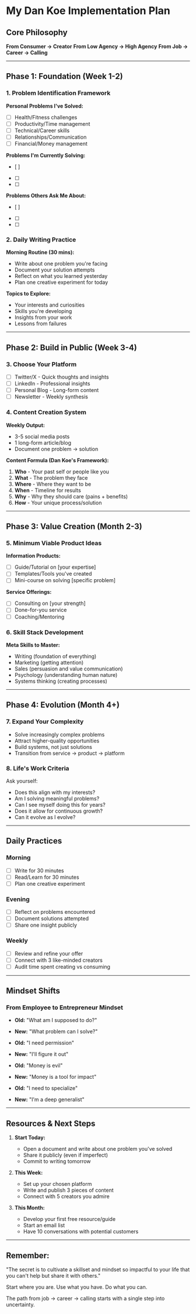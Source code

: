 # My Dan Koe Implementation Plan

## Core Philosophy
**From Consumer → Creator**
**From Low Agency → High Agency**
**From Job → Career → Calling**

---

## Phase 1: Foundation (Week 1-2)

### 1. Problem Identification Framework
**Personal Problems I've Solved:**
- [ ] Health/Fitness challenges
- [ ] Productivity/Time management
- [ ] Technical/Career skills
- [ ] Relationships/Communication
- [ ] Financial/Money management

**Problems I'm Currently Solving:**
- [ ] 
- [ ] 
- [ ] 

**Problems Others Ask Me About:**
- [ ] 
- [ ] 
- [ ] 

### 2. Daily Writing Practice
**Morning Routine (30 mins):**
- Write about one problem you're facing
- Document your solution attempts
- Reflect on what you learned yesterday
- Plan one creative experiment for today

**Topics to Explore:**
- Your interests and curiosities
- Skills you're developing
- Insights from your work
- Lessons from failures

---

## Phase 2: Build in Public (Week 3-4)

### 3. Choose Your Platform
- [ ] Twitter/X - Quick thoughts and insights
- [ ] LinkedIn - Professional insights
- [ ] Personal Blog - Long-form content
- [ ] Newsletter - Weekly synthesis

### 4. Content Creation System
**Weekly Output:**
- 3-5 social media posts
- 1 long-form article/blog
- Document one problem → solution

**Content Formula (Dan Koe's Framework):**
1. **Who** - Your past self or people like you
2. **What** - The problem they face
3. **Where** - Where they want to be
4. **When** - Timeline for results
5. **Why** - Why they should care (pains + benefits)
6. **How** - Your unique process/solution

---

## Phase 3: Value Creation (Month 2-3)

### 5. Minimum Viable Product Ideas
**Information Products:**
- [ ] Guide/Tutorial on [your expertise]
- [ ] Templates/Tools you've created
- [ ] Mini-course on solving [specific problem]

**Service Offerings:**
- [ ] Consulting on [your strength]
- [ ] Done-for-you service
- [ ] Coaching/Mentoring

### 6. Skill Stack Development
**Meta Skills to Master:**
- Writing (foundation of everything)
- Marketing (getting attention)
- Sales (persuasion and value communication)
- Psychology (understanding human nature)
- Systems thinking (creating processes)

---

## Phase 4: Evolution (Month 4+)

### 7. Expand Your Complexity
- Solve increasingly complex problems
- Attract higher-quality opportunities
- Build systems, not just solutions
- Transition from service → product → platform

### 8. Life's Work Criteria
Ask yourself:
- Does this align with my interests?
- Am I solving meaningful problems?
- Can I see myself doing this for years?
- Does it allow for continuous growth?
- Can it evolve as I evolve?

---

## Daily Practices

### Morning
- [ ] Write for 30 minutes
- [ ] Read/Learn for 30 minutes
- [ ] Plan one creative experiment

### Evening
- [ ] Reflect on problems encountered
- [ ] Document solutions attempted
- [ ] Share one insight publicly

### Weekly
- [ ] Review and refine your offer
- [ ] Connect with 3 like-minded creators
- [ ] Audit time spent creating vs consuming

---

## Mindset Shifts

### From Employee to Entrepreneur Mindset
- **Old:** "What am I supposed to do?"
- **New:** "What problem can I solve?"

- **Old:** "I need permission"
- **New:** "I'll figure it out"

- **Old:** "Money is evil"
- **New:** "Money is a tool for impact"

- **Old:** "I need to specialize"
- **New:** "I'm a deep generalist"

---

## Resources & Next Steps

1. **Start Today:**
   - Open a document and write about one problem you've solved
   - Share it publicly (even if imperfect)
   - Commit to writing tomorrow

2. **This Week:**
   - Set up your chosen platform
   - Write and publish 3 pieces of content
   - Connect with 5 creators you admire

3. **This Month:**
   - Develop your first free resource/guide
   - Start an email list
   - Have 10 conversations with potential customers

---

## Remember:
"The secret is to cultivate a skillset and mindset so impactful to your life that you can't help but share it with others."

Start where you are. Use what you have. Do what you can.

The path from job → career → calling starts with a single step into uncertainty.